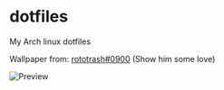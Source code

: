 # dotfiles

 My Arch linux dotfiles
 
 Wallpaper from: [rototrash#0900](https://github.com/rototrash) (Show him some love)
 
![Preview](https://raw.githubusercontent.com/azur1s/dotfiles/main/assets/rice16_01_2022.png)
